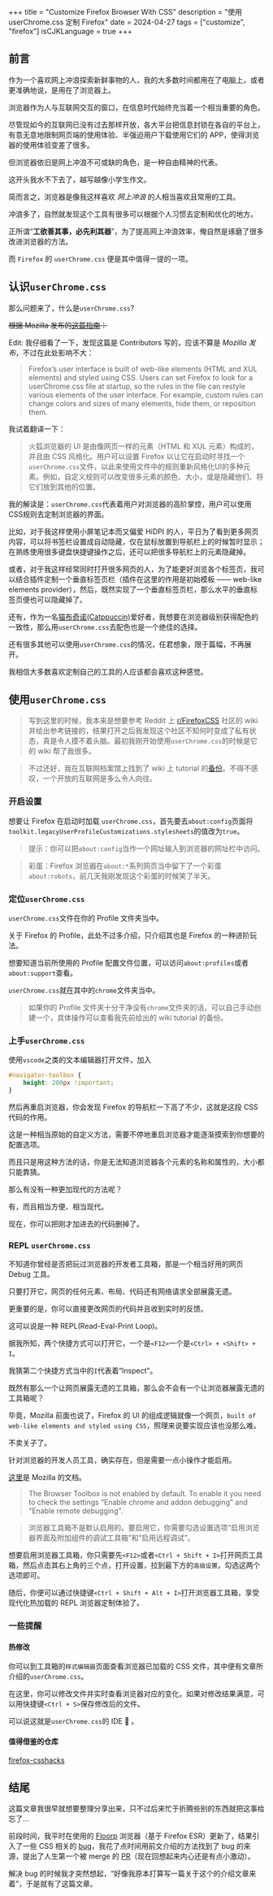 +++
title = "Customize Firefox Browser With CSS"
description = "使用 userChrome.css 定制 Firefox"
date = 2024-04-27
tags = ["customize", "firefox"]
isCJKLanguage = true
+++

## 前言

作为一个喜欢网上冲浪探索新鲜事物的人，我的大多数时间都用在了电脑上，或者更准确地说，是用在了浏览器上。

浏览器作为人与互联网交互的窗口，在信息时代始终充当着一个相当重要的角色。

尽管现如今的互联网已没有过去那样开放，各大平台把信息封锁在各自的平台上，有意无意地限制网页端的使用体验、半强迫用户下载使用它们的 APP，使得浏览器的使用体验变差了很多。

但浏览器依旧是网上冲浪不可或缺的角色，是一种自由精神的代表。

这开头我水不下去了，越写越像小学生作文。

简而言之，浏览器是像我这样喜欢 *网上冲浪* 的人相当喜欢且常用的工具。

冲浪多了，自然就发现这个工具有很多可以根据个人习惯去定制和优化的地方。

正所谓“**工欲善其事，必先利其器**”，为了提高网上冲浪效率，俺自然是琢磨了很多改进浏览器的方法。

而 `Firefox` 的 `userChrome.css` 便是其中值得一提的一项。

## 认识`userChrome.css`

那么问题来了，什么是`userChrome.css`?

~~根据 Mozilla 发布的[这篇指南](https://support.mozilla.org/en-US/kb/contributors-guide-firefox-advanced-customization)：~~

Edit: 我仔细看了一下，发现这篇是 Contributors 写的，应该不算是 *Mozilla 发布*，不过在此处影响不大：

> Firefox’s user interface is built of web-like elements (HTML and XUL elements) and styled using CSS. Users can set Firefox to look for a userChrome.css file at startup, so the rules in the file can restyle various elements of the user interface. For example, custom rules can change colors and sizes of many elements, hide them, or reposition them. 

我试着翻译一下：

> 火狐浏览器的 UI 是由像网页一样的元素（HTML 和 XUL 元素）构成的，并且由 CSS 风格化。用户可以设置 Firefox 以让它在启动时寻找一个`userChrome.css`文件，以此来使用文件中的规则重新风格化UI的多种元素。例如，自定义规则可以改变很多元素的颜色、大小，或是隐藏他们、将它们放到其他的位置。

我的解读是：`userChrome.css`代表着用户对浏览器的高阶掌控，用户可以使用CSS规则去定制浏览器的界面。

比如，对于我这样使用小屏笔记本而又偏爱 HiDPI 的人，平日为了看到更多网页内容，可以将书签栏设置成自动隐藏，仅在鼠标放置到导航栏上的时候暂时显示；在熟练使用很多键盘快捷键操作之后，还可以把很多导航栏上的元素隐藏掉。

或者，对于我这样经常同时打开很多网页的人，为了能更好浏览各个标签页，我可以结合插件定制一个垂直标签页栏（插件在这里的作用是初始模板 —— web-like elements provider），然后，既然实现了一个垂直标签页栏，那么水平的垂直标签页便也可以隐藏掉了。

还有，作为一名[猫布奇诺(Catppuccin)](https://github.com/catppuccin)爱好者，我想要在浏览器级别获得配色的一致性，那么用`userChrome.css`去配色也是一个绝佳的选择。

还有很多其他可以使用`userChrome.css`的情况，任君想象，限于篇幅，不再展开。

我相信大多数喜欢定制自己的工具的人应该都会喜欢这种感觉。

## 使用`userChrome.css`

> 写到这里的时候，我本来是想要参考 Reddit 上 [r/FirefoxCSS](https://old.reddit.com/r/FirefoxCSS/) 社区的 wiki 并给出参考链接的，结果打开之后我发现这个社区不知何时变成了私有状态，真是令人摸不着头脑。最初我刚开始使用`userChrome.css`的时候是它的 wiki 帮了我很多。

> 不过还好，我在互联网档案馆上找到了 wiki 上 tutorial 的[备份](https://web.archive.org/web/20240208182245/https://www.reddit.com/r/FirefoxCSS/wiki/index/tutorials)。不得不感叹，一个开放的互联网是多么令人向往。

### 开启设置

想要让 Firefox 在启动时加载 `userChrome.css`，首先要去`about:config`页面将`toolkit.legacyUserProfileCustomizations.stylesheets`的值改为`true`。

> 提示：你可以把`about:config`当作一个网址输入到浏览器的网址栏中访问。

> 彩蛋：Firefox 浏览器在`about:*`系列网页当中留下了一个彩蛋`about:robots`，前几天我刚发现这个彩蛋的时候笑了半天。

### 定位`userChrome.css`

`userChrome.css`文件在你的 Profile 文件夹当中。

关于 Firefox 的 Profile，此处不过多介绍，只介绍其也是 Firefox 的一种进阶玩法。

想要知道当前所使用的 Profile 配置文件位置，可以访问`about:profiles`或者`about:support`查看。

`userChrome.css`就在其中的`chrome`文件夹当中。

> 如果你的 Profile 文件夹十分干净没有`chrome`文件夹的话，可以自己手动创建一个，具体操作可以查看我先前给出的 wiki tutorial 的备份。

### 上手`userChrome.css`

使用`vscode`之类的文本编辑器打开文件，加入

```CSS
#navigator-toolbox {
    height: 200px !important;
}
```

然后再重启浏览器，你会发现 Firefox 的导航栏一下高了不少，这就是这段 CSS 代码的作用。

这是一种相当原始的自定义方法，需要不停地重启浏览器才能逐渐摸索到你想要的配置选项。

而且只是用这种方法的话，你是无法知道浏览器各个元素的名称和属性的，大小都只能靠猜。

那么有没有一种更加现代的方法呢？

有，而且相当方便、相当现代。

现在，你可以把刚才加进去的代码删掉了。

### REPL `userChrome.css`

不知道你曾经是否把玩过浏览器的开发者工具箱，那是一个相当好用的网页 Debug 工具。

只要打开它，网页的任何元素、布局、代码还有网络请求全部展露无遗。

更重要的是，你可以直接更改网页的代码并且收到实时的反馈。

这可以说是一种 REPL(Read-Eval-Print Loop)。

据我所知，两个快捷方式可以打开它，一个是`<F12>`一个是`<Ctrl> + <Shift> + I`。

我猜第二个快捷方式当中的`I`代表着“Inspect”。

既然有那么一个让网页展露无遗的工具箱，那么会不会有一个让浏览器展露无遗的工具箱呢？

毕竟，Mozilla 前面也说了，Firefox 的 UI 的组成逻辑就像一个网页，`built of web-like elements and styled using CSS`，照理来说要实现应该也没那么难。

不卖关子了。

针对浏览器的开发人员工具，确实存在，但是需要一点小操作才能启用。

[这里](https://firefox-source-docs.mozilla.org/devtools-user/browser_toolbox/index.html)是 Mozilla 的文档。

> The Browser Toolbox is not enabled by default. To enable it you need to check the settings “Enable chrome and addon debugging” and “Enable remote debugging”.

> 浏览器工具箱不是默认启用的。要启用它，你需要勾选设置选项“启用浏览器界面及附加组件的调试工具箱”和“启用远程调试”。

想要启用浏览器工具箱，你只需要先`<F12>`或者`<Ctrl + Shift + I>`打开网页工具箱，然后点击其右上角的三个点，打开设置，拉到最下方的`高级设置`，勾选这两个选项即可。

随后，你便可以通过快捷键`<Ctrl + Shift + Alt + I>`打开浏览器工具箱，享受现代化热加载的 REPL 浏览器定制体验了。

### 一些提醒

#### 热修改

你可以到工具箱的`样式编辑器`页面查看浏览器已加载的 CSS 文件，其中便有文章所介绍的`userChrome.css`。

在这里，你可以修改文件并实时查看浏览器对应的变化，如果对修改结果满意，可以用快捷键`<Ctrl + S>`保存修改后的文件。

可以说这就是`userChrome.css`的 IDE :smiling_face_with_three_hearts: 。

#### 值得借鉴的仓库

[firefox-csshacks](https://github.com/MrOtherGuy/firefox-csshacks)

## 结尾

这篇文章我很早就想要整理分享出来，只不过后来忙于折腾些别的东西就把这事给忘了...

前段时间，我平时在使用的 [Floorp](https://github.com/Floorp-Projects/Floorp) 浏览器（基于 Firefox ESR）更新了，结果引入了一些 CSS 相关的 [bug](https://github.com/Floorp-Projects/Floorp/issues/1097)，我花了点时间用前文介绍的方法找到了 bug 的来源，提出了人生第一个被 merge 的 [PR](https://github.com/Floorp-Projects/Floorp-core/pull/70)（现在回想起来内心还是有点小激动）。

解决 bug 的时候我才突然想起，“好像我原本打算写一篇关于这个的介绍文章来着”，于是就有了这篇文章。
